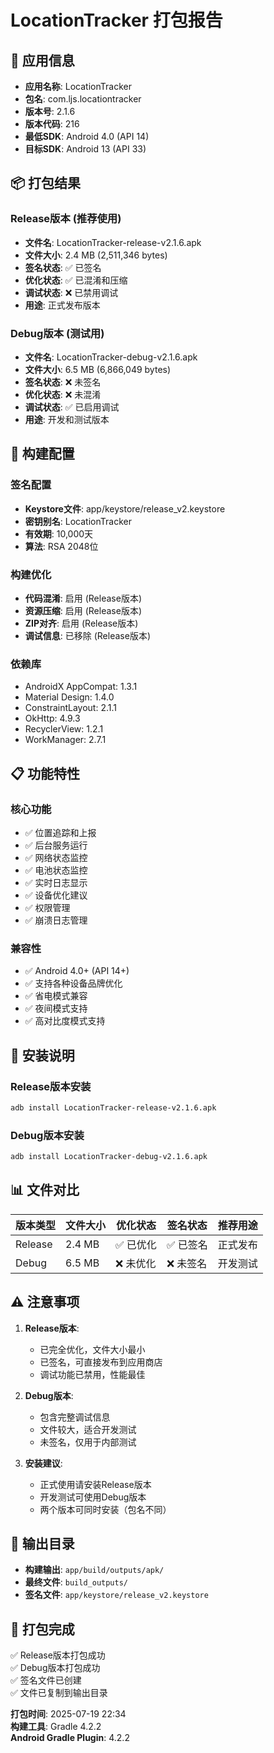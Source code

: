 # LocationTracker 打包报告

## 📱 应用信息
- **应用名称**: LocationTracker
- **包名**: com.ljs.locationtracker
- **版本号**: 2.1.6
- **版本代码**: 216
- **最低SDK**: Android 4.0 (API 14)
- **目标SDK**: Android 13 (API 33)

## 📦 打包结果

### Release版本 (推荐使用)
- **文件名**: LocationTracker-release-v2.1.6.apk
- **文件大小**: 2.4 MB (2,511,346 bytes)
- **签名状态**: ✅ 已签名
- **优化状态**: ✅ 已混淆和压缩
- **调试状态**: ❌ 已禁用调试
- **用途**: 正式发布版本

### Debug版本 (测试用)
- **文件名**: LocationTracker-debug-v2.1.6.apk
- **文件大小**: 6.5 MB (6,866,049 bytes)
- **签名状态**: ❌ 未签名
- **优化状态**: ❌ 未混淆
- **调试状态**: ✅ 已启用调试
- **用途**: 开发和测试版本

## 🔧 构建配置

### 签名配置
- **Keystore文件**: app/keystore/release_v2.keystore
- **密钥别名**: LocationTracker
- **有效期**: 10,000天
- **算法**: RSA 2048位

### 构建优化
- **代码混淆**: 启用 (Release版本)
- **资源压缩**: 启用 (Release版本)
- **ZIP对齐**: 启用 (Release版本)
- **调试信息**: 已移除 (Release版本)

### 依赖库
- AndroidX AppCompat: 1.3.1
- Material Design: 1.4.0
- ConstraintLayout: 2.1.1
- OkHttp: 4.9.3
- RecyclerView: 1.2.1
- WorkManager: 2.7.1

## 📋 功能特性

### 核心功能
- ✅ 位置追踪和上报
- ✅ 后台服务运行
- ✅ 网络状态监控
- ✅ 电池状态监控
- ✅ 实时日志显示
- ✅ 设备优化建议
- ✅ 权限管理
- ✅ 崩溃日志管理

### 兼容性
- ✅ Android 4.0+ (API 14+)
- ✅ 支持各种设备品牌优化
- ✅ 省电模式兼容
- ✅ 夜间模式支持
- ✅ 高对比度模式支持

## 🚀 安装说明

### Release版本安装
```bash
adb install LocationTracker-release-v2.1.6.apk
```

### Debug版本安装
```bash
adb install LocationTracker-debug-v2.1.6.apk
```

## 📊 文件对比

| 版本类型 | 文件大小 | 优化状态 | 签名状态 | 推荐用途 |
|---------|---------|---------|---------|---------|
| Release | 2.4 MB | ✅ 已优化 | ✅ 已签名 | 正式发布 |
| Debug | 6.5 MB | ❌ 未优化 | ❌ 未签名 | 开发测试 |

## ⚠️ 注意事项

1. **Release版本**:
   - 已完全优化，文件大小最小
   - 已签名，可直接发布到应用商店
   - 调试功能已禁用，性能最佳

2. **Debug版本**:
   - 包含完整调试信息
   - 文件较大，适合开发测试
   - 未签名，仅用于内部测试

3. **安装建议**:
   - 正式使用请安装Release版本
   - 开发测试可使用Debug版本
   - 两个版本可同时安装（包名不同）

## 📁 输出目录
- **构建输出**: `app/build/outputs/apk/`
- **最终文件**: `build_outputs/`
- **签名文件**: `app/keystore/release_v2.keystore`

## 🎉 打包完成
✅ Release版本打包成功  
✅ Debug版本打包成功  
✅ 签名文件已创建  
✅ 文件已复制到输出目录  

**打包时间**: 2025-07-19 22:34  
**构建工具**: Gradle 4.2.2  
**Android Gradle Plugin**: 4.2.2 